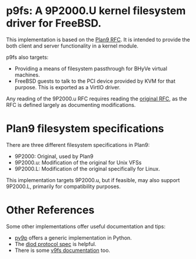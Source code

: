 # p9fs: A 9P2000.U kernel filesystem driver for FreeBSD.

This implementation is based on the [Plan9 RFC].  It is intended to provide
the both client and server functionality in a kernel module.

p9fs also targets:
* Providing a means of filesystem passthrough for BHyVe virtual machines.
* FreeBSD guests to talk to the PCI device provided by KVM for that purpose.
  This is exported as a VirtIO driver.

Any reading of the 9P2000.u RFC requires reading the [original RFC], as the
RFC is defined largely as documenting modifications.

[Plan9 RFC]: http://ericvh.github.io/9p-rfc/rfc9p2000.u.html
[original RFC]: http://ericvh.github.io/9p-rfc/rfc9p2000.html

# Plan9 filesystem specifications

There are three different filesystem specifications in Plan9:
* 9P2000: Original, used by Plan9
* 9P2000.u: Modification of the original for Unix VFSs
* 9P2000.L: Modification of the original specifically for Linux.

This implementation targets 9P2000.u, but if feasible, may also support
9P2000.L, primarily for compatibility purposes.

# Other References

Some other implementations offer useful documentation and tips:
* [py9p] offers a generic implementation in Python.
* The [diod protocol spec] is helpful.
* There is some [v9fs documentation] too.

[py9p]: http://mirtchovski.com/p9/py9p/
[diod protocol spec]: https://github.com/chaos/diod/blob/master/protocol.md
[v9fs documentation]: http://landley.net/kdocs/Documentation/filesystems/9p.txt

